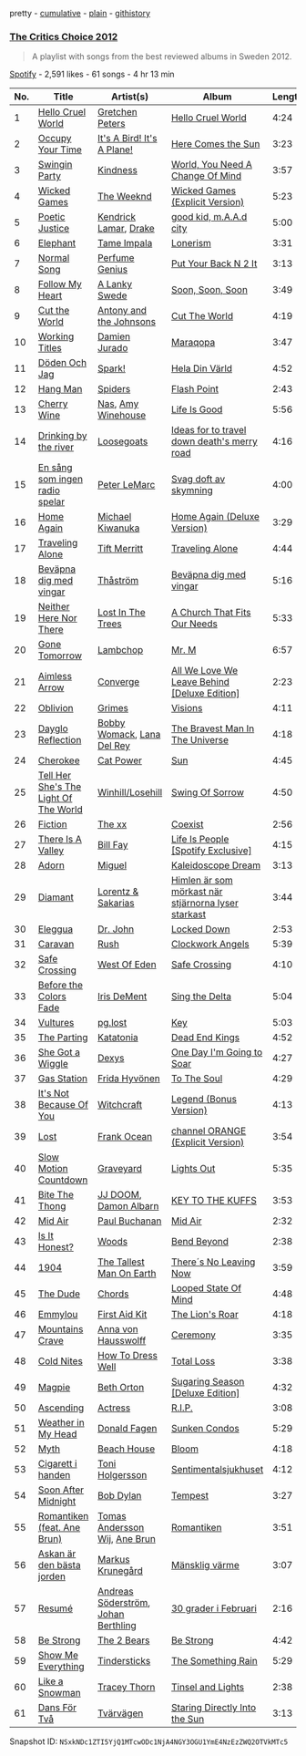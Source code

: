 pretty - [cumulative](/playlists/cumulative/24HEIuw8etbkitpDCxZ1dQ.md) - [plain](/playlists/plain/24HEIuw8etbkitpDCxZ1dQ) - [githistory](https://github.githistory.xyz/mackorone/spotify-playlist-archive/blob/main/playlists/plain/24HEIuw8etbkitpDCxZ1dQ)

### [The Critics Choice 2012](https://open.spotify.com/playlist/24HEIuw8etbkitpDCxZ1dQ)

> A playlist with songs from the best reviewed albums in Sweden 2012.

[Spotify](https://open.spotify.com/user/spotify) - 2,591 likes - 61 songs - 4 hr 13 min

| No. | Title | Artist(s) | Album | Length |
|---|---|---|---|---|
| 1 | [Hello Cruel World](https://open.spotify.com/track/1mkRjAvW1TAnw5f2o64Tm0) | [Gretchen Peters](https://open.spotify.com/artist/1DSLJBOwoz0HhiFMIKhZxe) | [Hello Cruel World](https://open.spotify.com/album/6Gq3cIQAnmGu4kJJg27SeH) | 4:24 |
| 2 | [Occupy Your Time](https://open.spotify.com/track/5R39641vghkRv13mzmNEXI) | [It's A Bird! It's A Plane!](https://open.spotify.com/artist/5L6D3gFiLc3z1tGanzDPAY) | [Here Comes the Sun](https://open.spotify.com/album/4L0nWZMrxEkwczDXeOsDlP) | 3:23 |
| 3 | [Swingin Party](https://open.spotify.com/track/7pRZdXU6gZeWMc8DiTitGQ) | [Kindness](https://open.spotify.com/artist/6SYIsHAQ1sPokVxmzpaDBU) | [World, You Need A Change Of Mind](https://open.spotify.com/album/2WAhVI2VJ8BXQSJhEow1BZ) | 3:57 |
| 4 | [Wicked Games](https://open.spotify.com/track/4e5xd2WoE8liuH4z13E2I9) | [The Weeknd](https://open.spotify.com/artist/1Xyo4u8uXC1ZmMpatF05PJ) | [Wicked Games \(Explicit Version\)](https://open.spotify.com/album/5SVFZWmVRgYLx6BGQU12JN) | 5:23 |
| 5 | [Poetic Justice](https://open.spotify.com/track/2AbEkP9A6XQ7iZv6zuM2EM) | [Kendrick Lamar](https://open.spotify.com/artist/2YZyLoL8N0Wb9xBt1NhZWg), [Drake](https://open.spotify.com/artist/3TVXtAsR1Inumwj472S9r4) | [good kid, m.A.A.d city](https://open.spotify.com/album/1V8ZRzcW8bTYYCGFWyznBG) | 5:00 |
| 6 | [Elephant](https://open.spotify.com/track/5F3n5PQX3Is5xhFh1UM1BQ) | [Tame Impala](https://open.spotify.com/artist/5INjqkS1o8h1imAzPqGZBb) | [Lonerism](https://open.spotify.com/album/3FExLF5Qj6Y4nzsno0OuCx) | 3:31 |
| 7 | [Normal Song](https://open.spotify.com/track/7eqvBMxS4zAunq8DlI4Jij) | [Perfume Genius](https://open.spotify.com/artist/2ueoLVCXQ948OfhVvAy3Nn) | [Put Your Back N 2 It](https://open.spotify.com/album/5hjlzVCJCePW4DmMJVryla) | 3:13 |
| 8 | [Follow My Heart](https://open.spotify.com/track/1M2jjjX8gHmvD3ttOPQeW5) | [A Lanky Swede](https://open.spotify.com/artist/15bt3DdBOpCT1X9W3iVzil) | [Soon, Soon, Soon](https://open.spotify.com/album/1xUeTBIK3vK1D46BHV85Hf) | 3:49 |
| 9 | [Cut the World](https://open.spotify.com/track/0sAxRCxPdzepNVOe2JDGyS) | [Antony and the Johnsons](https://open.spotify.com/artist/4fxp616ALtFWnXfwxnjLzW) | [Cut The World](https://open.spotify.com/album/1GJklKtIyIrACN5CflBh5r) | 4:19 |
| 10 | [Working Titles](https://open.spotify.com/track/2z81JJbN8BIV71ZKtFbtzQ) | [Damien Jurado](https://open.spotify.com/artist/79JJCxCCfJ8HufX6w8q2k4) | [Maraqopa](https://open.spotify.com/album/7mFphqEotE02ptUAV8SPEW) | 3:47 |
| 11 | [Döden Och Jag](https://open.spotify.com/track/3SVCze4N6nf8PadfJkFX7R) | [Spark!](https://open.spotify.com/artist/5InkwkIvy3GThYC2EBLg7s) | [Hela Din Värld](https://open.spotify.com/album/3NZPsWcBhHrf57NTiMWbDW) | 4:52 |
| 12 | [Hang Man](https://open.spotify.com/track/6CFrAnrMgWlUgjtfJBHQVw) | [Spiders](https://open.spotify.com/artist/19kCN9kQcd5T2IyqvPfjVt) | [Flash Point](https://open.spotify.com/album/6oGHeTbWSkkNYlv2FNSgUz) | 2:43 |
| 13 | [Cherry Wine](https://open.spotify.com/track/5t8JolRPTgXJxKtugcI1T1) | [Nas](https://open.spotify.com/artist/20qISvAhX20dpIbOOzGK3q), [Amy Winehouse](https://open.spotify.com/artist/6Q192DXotxtaysaqNPy5yR) | [Life Is Good](https://open.spotify.com/album/6WHX1SpLq3D5fDtsK78w8r) | 5:56 |
| 14 | [Drinking by the river](https://open.spotify.com/track/0E9m1MX0AeKysgPMtaNHWJ) | [Loosegoats](https://open.spotify.com/artist/6tgChgEXkgpoJqmmoFkH44) | [Ideas for to travel down death's merry road](https://open.spotify.com/album/4XoFG9GjNRw0mOfts8MxFA) | 4:16 |
| 15 | [En sång som ingen radio spelar](https://open.spotify.com/track/5QhIsCQUHbkvROXsRycDUk) | [Peter LeMarc](https://open.spotify.com/artist/4VKbol7eCoEJUemlKvE3Ve) | [Svag doft av skymning](https://open.spotify.com/album/5ZeGDKflWbOZvgPsD3S4GO) | 4:00 |
| 16 | [Home Again](https://open.spotify.com/track/5yGVHzJ2Se8pDzR7FIYUlU) | [Michael Kiwanuka](https://open.spotify.com/artist/0bzfPKdbXL5ezYW2z3UGQj) | [Home Again \(Deluxe Version\)](https://open.spotify.com/album/6b7DeWxueaZY0NNReD6TrK) | 3:29 |
| 17 | [Traveling Alone](https://open.spotify.com/track/3e3g5fhOUw0TxHZ46Qn9uF) | [Tift Merritt](https://open.spotify.com/artist/2jL1PBvL0gBZBPk6B38p3z) | [Traveling Alone](https://open.spotify.com/album/7qd2PanrJJPmuCdeJCPkwl) | 4:44 |
| 18 | [Beväpna dig med vingar](https://open.spotify.com/track/6HGm0lE0Oh7pdOVBFKdFLY) | [Thåström](https://open.spotify.com/artist/2PBhJmRqee1QAyQU2kBu1H) | [Beväpna dig med vingar](https://open.spotify.com/album/2xMq0DLaCb66hJ2pt5Y6m8) | 5:16 |
| 19 | [Neither Here Nor There](https://open.spotify.com/track/7bp3SKN8FuSYoJASwiFYDP) | [Lost In The Trees](https://open.spotify.com/artist/3634pboiWrEMkmIrpuqf1I) | [A Church That Fits Our Needs](https://open.spotify.com/album/4iD010W1Apem6tpZkiaWG2) | 5:33 |
| 20 | [Gone Tomorrow](https://open.spotify.com/track/4yDQldcIMECrUNEa2SkwQK) | [Lambchop](https://open.spotify.com/artist/2Lhs0asnFQiLuntn3s8p78) | [Mr\. M](https://open.spotify.com/album/3WRdT0bQHivawqJKWcM35P) | 6:57 |
| 21 | [Aimless Arrow](https://open.spotify.com/track/3iaEvaViClal6jo4GMOP2P) | [Converge](https://open.spotify.com/artist/7kHzfxMLtVHHb523s43rY1) | [All We Love We Leave Behind \[Deluxe Edition\]](https://open.spotify.com/album/2P8qH1KVE5QTmsLnka9jgp) | 2:23 |
| 22 | [Oblivion](https://open.spotify.com/track/2RtNSM8cPCAOZ5bvQbW6y3) | [Grimes](https://open.spotify.com/artist/053q0ukIDRgzwTr4vNSwab) | [Visions](https://open.spotify.com/album/2jXthXcPiAdhatxYPv4yPk) | 4:11 |
| 23 | [Dayglo Reflection](https://open.spotify.com/track/2ZdLePqGqO0tuQMW1vykK0) | [Bobby Womack](https://open.spotify.com/artist/0vqkz1b2qBkoYrGMj2CUWq), [Lana Del Rey](https://open.spotify.com/artist/00FQb4jTyendYWaN8pK0wa) | [The Bravest Man In The Universe](https://open.spotify.com/album/7tJ3tERlaIjX7ZjcsbHGcc) | 4:18 |
| 24 | [Cherokee](https://open.spotify.com/track/5hhkALqXJpAFGKbtOBuIy8) | [Cat Power](https://open.spotify.com/artist/6G7OerKc3eBO9sVkRNopFC) | [Sun](https://open.spotify.com/album/2JQgZJD5VKJkBMHBCkGQO0) | 4:45 |
| 25 | [Tell Her She's The Light Of The World](https://open.spotify.com/track/2fne4eBkZLBYNnunzid8e3) | [Winhill/Losehill](https://open.spotify.com/artist/7fXcDsj4r6w3mVHauFRNqu) | [Swing Of Sorrow](https://open.spotify.com/album/1PzqpOCRImfMRAa8UI1eYP) | 4:50 |
| 26 | [Fiction](https://open.spotify.com/track/2WWkBERKDC4MZN8nhiAdQQ) | [The xx](https://open.spotify.com/artist/3iOvXCl6edW5Um0fXEBRXy) | [Coexist](https://open.spotify.com/album/2cRMVS71c49Pf5SnIlJX3U) | 2:56 |
| 27 | [There Is A Valley](https://open.spotify.com/track/0DW30HYLZ3wivYchaa4xq6) | [Bill Fay](https://open.spotify.com/artist/3Wok7FweiLrlia97LMCJh1) | [Life Is People \[Spotify Exclusive\]](https://open.spotify.com/album/1W9WpSBCm665dwflnP7dSt) | 4:15 |
| 28 | [Adorn](https://open.spotify.com/track/1GYjMhOZ4sLd3xGvelcsi3) | [Miguel](https://open.spotify.com/artist/360IAlyVv4PCEVjgyMZrxK) | [Kaleidoscope Dream](https://open.spotify.com/album/4c37f9SDnzZ4Sj9ZLF35r0) | 3:13 |
| 29 | [Diamant](https://open.spotify.com/track/3HjVKQWXh1czc9aZI0Qqfi) | [Lorentz & Sakarias](https://open.spotify.com/artist/2OvrB1ySg1P7YWsiMl7Giu) | [Himlen är som mörkast när stjärnorna lyser starkast](https://open.spotify.com/album/0YY3fFCBmIjhtduKY1004p) | 3:44 |
| 30 | [Eleggua](https://open.spotify.com/track/5zbKKnn0Ar6EMkP9q7nzd9) | [Dr\. John](https://open.spotify.com/artist/320TrJub4arztwXRm7kqVO) | [Locked Down](https://open.spotify.com/album/2HhSjSa5X3TQSIkS4CpFyu) | 2:53 |
| 31 | [Caravan](https://open.spotify.com/track/43l8BalXmo4y50runkgJEh) | [Rush](https://open.spotify.com/artist/2Hkut4rAAyrQxRdof7FVJq) | [Clockwork Angels](https://open.spotify.com/album/744i0LypfMwHHrKhzsqAx0) | 5:39 |
| 32 | [Safe Crossing](https://open.spotify.com/track/6aXVr1YbcYzabUPjnNsUlS) | [West Of Eden](https://open.spotify.com/artist/2huwKSQn3aPeBoRjSGgNly) | [Safe Crossing](https://open.spotify.com/album/4ScFjAc96LkgELG0zEDkTB) | 4:10 |
| 33 | [Before the Colors Fade](https://open.spotify.com/track/3eBHc8Fs8iQtnfAMt5jsOr) | [Iris DeMent](https://open.spotify.com/artist/3NPZs8XgXtaWslUcnIw6rY) | [Sing the Delta](https://open.spotify.com/album/6cjmg40IRI5GuZJuFWIcg8) | 5:04 |
| 34 | [Vultures](https://open.spotify.com/track/0JzWdgVOaQp0IUSSbMYREv) | [pg.lost](https://open.spotify.com/artist/6YK58h9BCYpFNv10fsMwoS) | [Key](https://open.spotify.com/album/6HjGqXkCtGpYX6DnVWs5Jq) | 5:03 |
| 35 | [The Parting](https://open.spotify.com/track/0KP0W363ctVBf8qce8h0IQ) | [Katatonia](https://open.spotify.com/artist/2CWWgbxApjbyByxBBCvGTm) | [Dead End Kings](https://open.spotify.com/album/0ysVHx3VsjgZEvw2bSJ7Vy) | 4:52 |
| 36 | [She Got a Wiggle](https://open.spotify.com/track/0yDrsMEpwp2em8FTo8BsFZ) | [Dexys](https://open.spotify.com/artist/0FcbkOp95p4L8Yf1HnebF3) | [One Day I'm Going to Soar](https://open.spotify.com/album/4CJxATop3n3wRRIQdlguoV) | 4:27 |
| 37 | [Gas Station](https://open.spotify.com/track/4lwbXyY4UsMe3H7LkkrYPv) | [Frida Hyvönen](https://open.spotify.com/artist/58XdW0XyGukvmGatf7NC2R) | [To The Soul](https://open.spotify.com/album/5EMIxmFzKQckoxb3t7zYGH) | 4:29 |
| 38 | [It's Not Because Of You](https://open.spotify.com/track/4H4p3wWbVjk9xJTKn6cFOM) | [Witchcraft](https://open.spotify.com/artist/3HVmba1wHgrLVsVC5IIzkG) | [Legend \(Bonus Version\)](https://open.spotify.com/album/37PmPATTGfiCR5TjAbBzS1) | 4:13 |
| 39 | [Lost](https://open.spotify.com/track/4L7jMAP8UcIe309yQmkdcO) | [Frank Ocean](https://open.spotify.com/artist/2h93pZq0e7k5yf4dywlkpM) | [channel ORANGE \(Explicit Version\)](https://open.spotify.com/album/623Ef2ZEB3Njklix4PC0Rs) | 3:54 |
| 40 | [Slow Motion Countdown](https://open.spotify.com/track/2ipfuI6Qx3M3OE9yE2EC8P) | [Graveyard](https://open.spotify.com/artist/0hU5urLse5h1Z0b4zQkovL) | [Lights Out](https://open.spotify.com/album/3tQmgAoqM9VdhXXLheBuDI) | 5:35 |
| 41 | [Bite The Thong](https://open.spotify.com/track/2yXr2xCbk3S47Ulu0pxk76) | [JJ DOOM](https://open.spotify.com/artist/5BxMS9rhKHbSagaYFBICun), [Damon Albarn](https://open.spotify.com/artist/0O98jlCaPzvsoei6U5jfEL) | [KEY TO THE KUFFS](https://open.spotify.com/album/2KqYOhVenOQF9D43Wo8EKy) | 3:53 |
| 42 | [Mid Air](https://open.spotify.com/track/5hrTpW0MFTbpZxPrs9Cwia) | [Paul Buchanan](https://open.spotify.com/artist/4c9NYYIAGKWqPDTkoVnGr7) | [Mid Air](https://open.spotify.com/album/5DeXW3rwdng0YhusBGxJwC) | 2:32 |
| 43 | [Is It Honest?](https://open.spotify.com/track/4g8Q3pJ8WzzixZhtGJ0qAH) | [Woods](https://open.spotify.com/artist/2sBPVEeMBXKNsZtYaJixnJ) | [Bend Beyond](https://open.spotify.com/album/5CMHNfabEoFCjYPIosFcSR) | 2:38 |
| 44 | [1904](https://open.spotify.com/track/3mxbdRPqMWp8dwjBXnODkz) | [The Tallest Man On Earth](https://open.spotify.com/artist/2BpAc5eK7Rz5GAwSp9UYXa) | [There´s No Leaving Now](https://open.spotify.com/album/17pCKYQuyvox8TUzbbZaKL) | 3:59 |
| 45 | [The Dude](https://open.spotify.com/track/4dbS6BPCsCpEQeCpRd51lt) | [Chords](https://open.spotify.com/artist/2s7biycbXw8gmviNBeoCx9) | [Looped State Of Mind](https://open.spotify.com/album/3H0enx6w3LDL94tX1vOK0x) | 4:48 |
| 46 | [Emmylou](https://open.spotify.com/track/7gAtGDZN8iOYyJ3tN1iH9h) | [First Aid Kit](https://open.spotify.com/artist/21egYD1eInY6bGFcniCRT1) | [The Lion's Roar](https://open.spotify.com/album/6Z3MfMebUucj95zrHMrbyV) | 4:18 |
| 47 | [Mountains Crave](https://open.spotify.com/track/76kEf0oIweRqhHvagGmRY4) | [Anna von Hausswolff](https://open.spotify.com/artist/1eiXrvua27VlWgZ9kiaIn6) | [Ceremony](https://open.spotify.com/album/4f3qVNqW36rlcTktIMcRlo) | 3:35 |
| 48 | [Cold Nites](https://open.spotify.com/track/4RqEG0Ikwi0fFWIP3IeIAa) | [How To Dress Well](https://open.spotify.com/artist/4jLcgJjDGmW0HmvbSf6lEI) | [Total Loss](https://open.spotify.com/album/15iZzT7pgIPsUGfU7IybCr) | 3:38 |
| 49 | [Magpie](https://open.spotify.com/track/51MFsMimXpHaKMwBsfzvfI) | [Beth Orton](https://open.spotify.com/artist/6cLEWhEKQl6nAvgr60M7zC) | [Sugaring Season \[Deluxe Edition\]](https://open.spotify.com/album/4ZJVJEalpinpgX5cXYxHEx) | 4:32 |
| 50 | [Ascending](https://open.spotify.com/track/6q0UUA6ELtztOmkrjUTiCm) | [Actress](https://open.spotify.com/artist/3bg5rmICvmA8dmYVAdKGYH) | [R.I.P.](https://open.spotify.com/album/1iw1gr9TPYhIwmgoLPcRRG) | 3:08 |
| 51 | [Weather in My Head](https://open.spotify.com/track/2xhg6TOBdsTfb8kZxSj8af) | [Donald Fagen](https://open.spotify.com/artist/0S1SjYebdSaiMpI8xSW2Wb) | [Sunken Condos](https://open.spotify.com/album/0dGQr1so9XR6vrdMpNBcXg) | 5:29 |
| 52 | [Myth](https://open.spotify.com/track/1OX2lkGZmC0uHPNHAxbFln) | [Beach House](https://open.spotify.com/artist/56ZTgzPBDge0OvCGgMO3OY) | [Bloom](https://open.spotify.com/album/0SlsS6n3S5VkXiy9GBLFtp) | 4:18 |
| 53 | [Cigarett i handen](https://open.spotify.com/track/3ZUssA8VBD1arpWfTljACZ) | [Toni Holgersson](https://open.spotify.com/artist/4mrhln9xCAUxK4fomXAtsB) | [Sentimentalsjukhuset](https://open.spotify.com/album/6xKHq1Ram4AMLuZRdMD28P) | 4:12 |
| 54 | [Soon After Midnight](https://open.spotify.com/track/1ozOjKNBPXGDGjjegCiGa7) | [Bob Dylan](https://open.spotify.com/artist/74ASZWbe4lXaubB36ztrGX) | [Tempest](https://open.spotify.com/album/3uIkl8RFCDyYAJKF5X46XK) | 3:27 |
| 55 | [Romantiken \(feat\. Ane Brun\)](https://open.spotify.com/track/3uWrO0I338XeRbFMLxVWln) | [Tomas Andersson Wij](https://open.spotify.com/artist/2j8XNrT8TQH4JMeyEMJYfL), [Ane Brun](https://open.spotify.com/artist/2L3kwZFd16zjHz9a5kEPAm) | [Romantiken](https://open.spotify.com/album/3OFEdCQT0q6Xw8ELYAdvNj) | 3:51 |
| 56 | [Askan är den bästa jorden](https://open.spotify.com/track/0rJ11PgSzRDjDPBQOQ3wLP) | [Markus Krunegård](https://open.spotify.com/artist/3P6ePaE5unCm7vjccfcBAe) | [Mänsklig värme](https://open.spotify.com/album/0snLl5NOtBxWegGE6BHJ4Y) | 3:07 |
| 57 | [Resumé](https://open.spotify.com/track/3XibWXjfOFnZzkW2IxNdJO) | [Andreas Söderström](https://open.spotify.com/artist/5Z6TEAkzMC3QQj32jkdkAo), [Johan Berthling](https://open.spotify.com/artist/38aUI0eoAJAgRHtcYARlCT) | [30 grader i Februari](https://open.spotify.com/album/5kdfNzwMK4ZDdwf63K3lPQ) | 2:16 |
| 58 | [Be Strong](https://open.spotify.com/track/2LgUF32UKG7qXxEl44Yuje) | [The 2 Bears](https://open.spotify.com/artist/0tCMgjr8y7UKNmE3B1Uwbl) | [Be Strong](https://open.spotify.com/album/0DSCXv8rx9jJgdqZnJ2LH9) | 4:42 |
| 59 | [Show Me Everything](https://open.spotify.com/track/1fjh4vFdf5OcWoWSssd51p) | [Tindersticks](https://open.spotify.com/artist/3dmSPhg0tdao8ePj4pySJ5) | [The Something Rain](https://open.spotify.com/album/7LtfzHE5BFQnMbnNFPhfxm) | 5:29 |
| 60 | [Like a Snowman](https://open.spotify.com/track/1na6ALkyHB6uEO58GOlFZB) | [Tracey Thorn](https://open.spotify.com/artist/7xFnmid57ZE6iWEXdEXO3b) | [Tinsel and Lights](https://open.spotify.com/album/0cFIrHKVHZEEWqI8w4tcAs) | 2:38 |
| 61 | [Dans För Två](https://open.spotify.com/track/6w4o6fS6MLelzJU8Gfjg8e) | [Tvärvägen](https://open.spotify.com/artist/5Ms2wJn8fZ2TbJGkaLgNCF) | [Staring Directly Into the Sun](https://open.spotify.com/album/5jmGz6ggQWnhCNjkEfYCcL) | 3:13 |

Snapshot ID: `NSxkNDc1ZTI5YjQ1MTcwODc1NjA4NGY3OGU1YmE4NzEzZWQ2OTVkMTc5`
